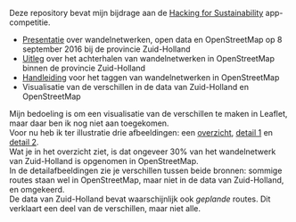 Deze repository bevat mijn bijdrage aan de [Hacking for Sustainability](http://www.hackingforsustainability.nl/) app-competitie.

* [Presentatie](presentaties/2016-09-08-hacking-for-sustainability.pdf) over wandelnetwerken, open data en OpenStreetMap op 8 september 2016 bij de provincie Zuid-Holland
* [Uitleg](wandelnetwerken-zh-in-osm.MD) over het achterhalen van wandelnetwerken in OpenStreetMap binnen de provincie Zuid-Holland
* [Handleiding](wandelnetwerk-taggen-in-osm.MD) voor het taggen van wandelnetwerken in OpenStreetMap
* Visualisatie van de verschillen in de data van Zuid-Holland en OpenStreetMap

Mijn bedoeling is om een visualisatie van de verschillen te maken in Leaflet, maar daar ben ik nog niet aan toegekomen.   
Voor nu heb ik ter illustratie drie afbeeldingen: een [overzicht](afbeeldingen/overzicht), [detail 1](afbeeldingen/detail1.png) en [detail 2](afbeeldingen/detail2.png).      
Wat je in het overzicht ziet, is dat ongeveer 30% van het wandelnetwerk van Zuid-Holland is opgenomen in OpenStreetMap.   
In de detailafbeeldingen zie je verschillen tussen beide bronnen: sommige routes staan wel in OpenStreetMap, maar niet in de data van Zuid-Holland, en omgekeerd.   
De data van Zuid-Holland bevat waarschijnlijk ook *geplande* routes. Dit verklaart een deel van de verschillen, maar niet alle.